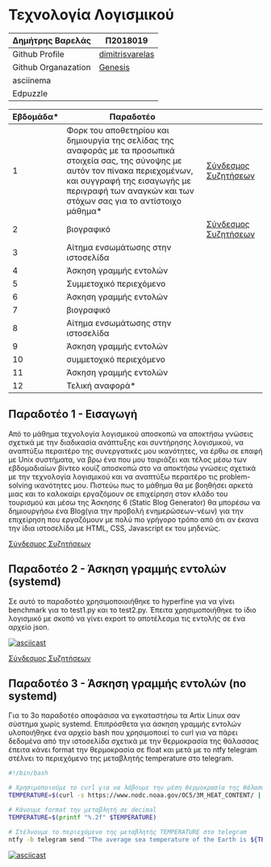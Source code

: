# Τεχνολογία Λογισμικού 
| Δημήτρης Βαρελάς | Π2018019 |
| ----------- | ----------- |
| Github Profile | [dimitrisvarelas](https://github.com/dimitrisvarelas/) |
| Github Organazation| [Genesis](https://github.com/Genesis-The-Beginning)|
| asciinema | |
| Edpuzzle | |

| Εβδομάδα* | Παραδοτέο | |
| --- | --- | --- |
| 1 | Φορκ του αποθετηρίου και δημιουργία της σελίδας της αναφοράς με τα προσωπικά στοιχεία σας, της σύνοψης με αυτόν τον πίνακα περιεχομένων, και συγγραφή της εισαγωγής με περιγραφή των αναγκών και των στόχων σας για το αντίστοιχο μάθημα* |[Σύνδεσμος Συζητήσεων](https://github.com/courses-ionio/sw/discussions/1139) |
| 2 | βιογραφικό | [Σύνδεσμος Συζητήσεων](https://github.com/courses-ionio/sw/discussions/1244)|
| 3 | Αίτημα ενσωμάτωσης στην ιστοσελίδα | |
| 4 | Άσκηση γραμμής εντολών | |
| 5 | Συμμετοχικό περιεχόμενο | |
| 6 | Άσκηση γραμμής εντολών | |
| 7 | βιογραφικό | |
| 8 | Αίτημα ενσωμάτωσης στην ιστοσελίδα | |
| 9 | Άσκηση γραμμής εντολών | |
| 10 | συμμετοχικό περιεχόμενο | |
| 11 | Άσκηση γραμμής εντολών | |
| 12 | Τελική αναφορά* | |




## Παραδοτέο 1 - Εισαγωγή
Από το μάθημα τεχνολογία λογισμικού αποσκοπώ να αποκτήσω γνώσεις σχετικά με την διαδικασία ανάπτυξης και συντήρησης λογισμικού, να αναπτύξω περαιτέρο της συνεργατικές μου ικανότητες, να έρθω σε επαφή με Unix συστήματα, να βρω ένα που μου ταιριάζει και τέλος μέσω των εβδομαδιαίων βίντεο κουίζ αποσκοπώ στο να αποκτήσω γνώσεις σχετικά με την τεχνολογία λογισμικού και να αναπτύξω περαιτέρο τις problem-solving ικανότητες μου. Πιστεύω πως το μάθημα θα με βοηθήσει αρκετά  μιας και το καλοκαίρι εργαζόμουν σε επιχείρηση στον κλάδο του τουρισμού και μέσω της Άσκησης 6 (Static Blog Generator) θα μπορέσω να δημιουργήσω ένα Blog(για την προβολή ενημερώσεων-νέων) για την επιχείρηση που εργαζόμουν με πολύ πιο γρήγορο τρόπο από ότι αν έκανα την ίδια ιστοσελίδα με HTML, CSS, Javascript εκ του μηδενώς.

[Σύνδεσμος Συζητήσεων](https://github.com/courses-ionio/sw/discussions/1139)

## Παραδοτέο 2 - Άσκηση γραμμής εντολών (systemd)
Σε αυτό το παραδοτέο χρησιμοποιοιήθηκε το hyperfine για να γίνει benchmark για το test1.py και το test2.py. Έπειτα χρησιμοποιήθηκε το ίδιο λογισμικό με σκοπό να γίνει export το αποτέλεσμα τις εντολής σε ένα αρχείο json.

[![asciicast](https://asciinema.org/a/9LGfqS8NkLGI7nK8Rua4TGhrx.svg)](https://asciinema.org/a/9LGfqS8NkLGI7nK8Rua4TGhrx)

[Σύνδεσμος Συζητήσεων](https://github.com/courses-ionio/sw/discussions/1244)

## Παραδοτέο 3 - Άσκηση γραμμής εντολών (no systemd)
Για το 3ο παραδοτέο αποφάσισα να εγκαταστήσω τα Artix Linux σαν σύστημα χωρίς systemd.
Επιπρόσθετα για άσκηση γραμμής εντολών υλοποιήθηκε ένα αρχείο bash που χρησιμοποιεί το curl για να πάρει δεδομένα από την ιστοσελίδα σχετικά με την θερμοκρασία της θάλασσας έπειτα κάνει format την θερμοκρασία σε float και μετά με το ntfy telegram στέλνει το περιεχόμενο της μεταβλητής temperature στο telegram.
```bash
#!/bin/bash

# Χρησιμοποιούμε το curl για να λάβουμε την μέση θερμοκρασία της θάλασσας από το noaa.gov 
TEMPERATURE=$(curl -s https://www.nodc.noaa.gov/OC5/3M_HEAT_CONTENT/ | grep -oP 'Average.*?thermosteric' | grep -oP '\d+\.\d+')

# Κάνουμε format την μεταβλητή σε decimal
TEMPERATURE=$(printf "%.2f" $TEMPERATURE)

# Στέλνουμε το περιεχόμενο της μεταβλητής TEMPERATURE στο telegram
ntfy -b telegram send "The average sea temperature of the Earth is ${TEMPERATURE}°C"
```
[![asciicast](https://asciinema.org/a/SDFy2MBtNvWpQThLJf64A75Oj.svg)](https://asciinema.org/a/SDFy2MBtNvWpQThLJf64A75Oj)
